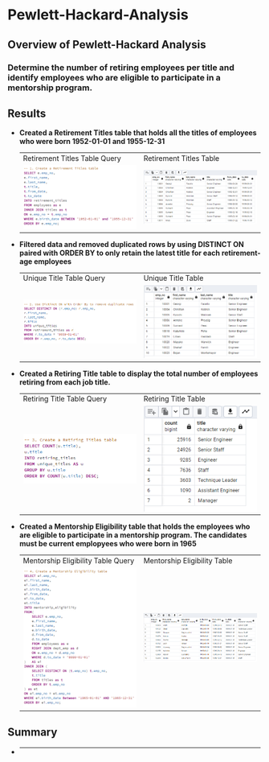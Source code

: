 # Pewlett-Hackard-Analysis

## **Overview of Pewlett-Hackard Analysis**

### Determine the number of retiring employees per title and identify employees who are eligible to participate in a mentorship program.

## **Results**

- **Created a Retirement Titles table that holds all the titles of employees who were born  1952-01-01 and 1955-12-31**

  <table>
  <tr>
    <td>Retirement Titles Table Query</td>
    <td>Retirement Titles Table</td>
  </tr>
  <tr>
    <td><img src="Photos/Retirement_Titles_Table_Query.PNG" width=300></td>
    <td><img src="Photos/Retirement_Titles_Table.PNG" width=300></td>
  </tr>
  </table>
  
- **Filtered data and removed duplicated rows by using DISTINCT ON paired with ORDER BY to only retain the latest title for each retirement-age employees**
  
  <table>
  <tr>
    <td>Unique Title Table Query</td>
    <td>Unique Title Table</td>
  </tr>
  <tr>
    <td><img src="Photos/Unique_Titles_Table_Query.PNG" width=300></td>
    <td><img src="Photos/Unique_Titles_Table.PNG" width=300></td>
  </tr>
   </table>
  
- **Created a Retiring Title table to display the total number of employees retiring from each job title.**
  
  <table>
  <tr>
    <td>Retiring Title Table Query</td>
    <td>Retiring Title Table</td>
  </tr>
  <tr>
    <td><img src="Photos/Retiring_Title_Table_Query.PNG" width=300></td>
    <td><img src="Photos/Retiring_Title_Table.PNG" width=300></td>
  </tr>
  </table>
  
- **Created a Mentorship Eligibility table that holds the employees who are eligible to participate in a mentorship program. The candidates must be current emplopyees who were born in 1965**
  
  <table>
  <tr>
    <td>Mentorship Eligibility Table Query</td>
    <td>Mentorship Eligibility Table</td>
  </tr>
  <tr>
    <td><img src="Photos/Mentorship_Eligibility_Table_Query.PNG" width=300></td>
    <td><img src="Photos/Mentorship_Eligibility_Table.PNG" width=300></td>
  </tr>
  </table>

## **Summary**

- ** **
